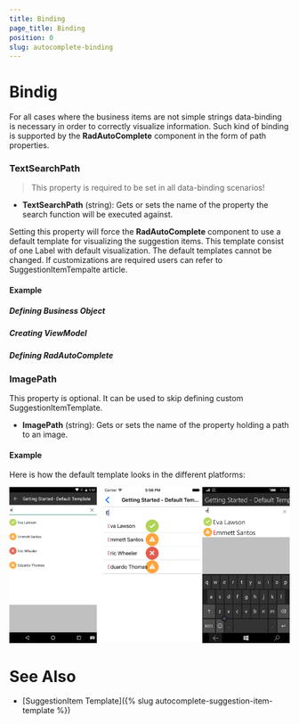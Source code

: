 ```yaml
---
title: Binding
page_title: Binding
position: 0
slug: autocomplete-binding
---
```


# Bindig

For all cases where the business items are not simple strings data-binding is necessary in order to correctly visualize information. Such kind of binding is supported by the **RadAutoComplete** component in the form of path properties.

### TextSearchPath

>This property is required to be set in all data-binding scenarios!

- **TextSearchPath** (string): Gets or sets the name of the property the search function will be executed against.

Setting this property will force the **RadAutoComplete** component to use a default template for visualizing the suggestion items. This template consist of one Label with default visualization. The default templates cannot be changed. If customizations are required users can refer to SuggestionItemTempalte article.

#### Example

##### Defining Business Object

<snippet id='autocomplete-data-binding-business-object'/>

##### Creating ViewModel

<snippet id='autocomplete-viewmodel'/>

##### Defining RadAutoComplete

<snippet id='autocomplete-data-binding-xaml'/>
<snippet id='autocomplete-data-binding-codebehind'/>

### ImagePath

This property is optional. It can be used to skip defining custom SuggestionItemTemplate.

- **ImagePath** (string): Gets or sets the name of the property holding a path to an image.

#### Example

<snippet id='autocomplete-default-suggestion-item-template'/>
<snippet id='autocomplete-data-binding-codebehind'/>

Here is how the default template looks in the different platforms:

![Default template](../images/autocomplete-default-template.png "Default template")

# See Also

- [SuggestionItem Template]({% slug  autocomplete-suggestion-item-template %})

